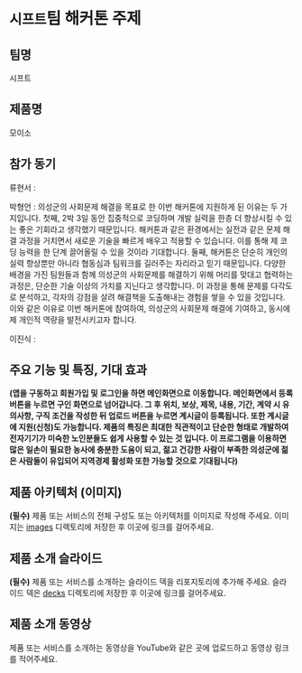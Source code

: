 # `시프트`팀 해커톤 주제

## 팀명

시프트

## 제품명

모이소

## 참가 동기

류현서 : 

박형언 : 의성군의 사회문제 해결을 목표로 한 이번 해커톤에 지원하게 된 이유는 두 가지입니다. 첫째, 2박 3일 동안 집중적으로 코딩하며 개발 실력을 한층 더 향상시킬 수 있는 좋은 기회라고 생각했기 때문입니다. 해커톤과 같은 환경에서는 실전과 같은 문제 해결 과정을 거치면서 새로운 기술을 빠르게 배우고 적용할 수 있습니다. 이를 통해 제 코딩 능력을 한 단계 끌어올릴 수 있을 것이라 기대합니다. 둘째, 해커톤은 단순히 개인의 실력 향상뿐만 아니라 협동심과 팀워크를 길러주는 자리라고 믿기 때문입니다. 다양한 배경을 가진 팀원들과 함께 의성군의 사회문제를 해결하기 위해 머리를 맞대고 협력하는 과정은, 단순한 기술 이상의 가치를 지닌다고 생각합니다. 이 과정을 통해 문제를 다각도로 분석하고, 각자의 강점을 살려 해결책을 도출해내는 경험을 쌓을 수 있을 것입니다. 이와 같은 이유로 이번 해커톤에 참여하여, 의성군의 사회문제 해결에 기여하고, 동시에 제 개인적 역량을 발전시키고자 합니다. 

이진식 :


## 주요 기능 및 특징, 기대 효과

**(앱을 구동하고 회원가입 및 로그인을 하면 메인화면으로 이동합니다. 메인화면에서 등록 버튼을 누르면 구인 화면으로 넘어갑니다. 그 후 위치, 보상, 제목, 내용, 기간, 계약 시 유의사항, 구직 조건을 작성한 뒤 업로드 버튼을 누르면 계시글이 등록됩니다. 또한 계시글에 지원(신청)도 가능합니다. 제품의 특징은 최대한 직관적이고 단순한 형태로 개발하여 전자기기가 미숙한 노인분들도 쉽게 사용할 수 있는 것 입니다. 이 프로그램을 이용하면 많은 일손이 필요한 농사에 충분한 도움이 되고, 젊고 건강한 사람이 부족한 의성군에 젊은 사람들이 유입되어 지역경제 활성화 또한 가능할 것으로 기대됩니다)**

## 제품 아키텍처 (이미지)

**(필수)** 제품 또는 서비스의 전체 구성도 또는 아키텍처를 이미지로 작성해 주세요. 이미지는 [images](./images) 디렉토리에 저장한 후 이곳에 링크를 걸어주세요.

## 제품 소개 슬라이드

**(필수)** 제품 또는 서비스를 소개하는 슬라이드 덱을 리포지토리에 추가해 주세요. 슬라이드 덱은 [decks](./decks) 디렉토리에 저장한 후 이곳에 링크를 걸어주세요.

## 제품 소개 동영상

제품 또는 서비스를 소개하는 동영상을 YouTube와 같은 곳에 업로드하고 동영상 링크를 적어주세요.
